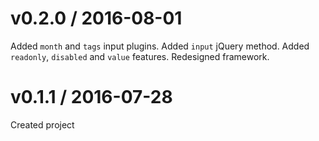 # v0.2.0 / 2016-08-01

Added `month` and `tags` input plugins.
Added `input` jQuery method.
Added `readonly`, `disabled` and `value` features.
Redesigned framework.

# v0.1.1 / 2016-07-28

Created project
